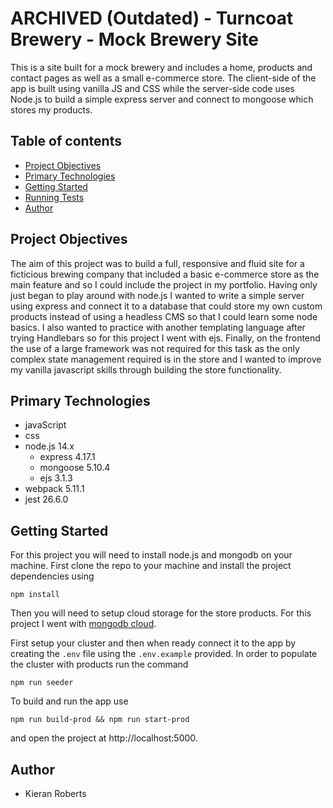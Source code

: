 # ARCHIVED (Outdated) - Turncoat Brewery - Mock Brewery Site

This is a site built for a mock brewery and includes a home, products and contact pages as well as a small e-commerce store. The client-side of the app is built using vanilla JS and CSS while the server-side code uses Node.js to build a simple express server and connect to mongoose which stores my products.

## Table of contents
* [Project Objectives](#project-objectives)
* [Primary Technologies](#primary-technologies)
* [Getting Started](#getting-started)
* [Running Tests](#running-tests)
* [Author](#author)


## Project Objectives

The aim of this project was to build a full, responsive and fluid site for a ficticious brewing company that included a basic e-commerce store as the main feature and so I could include the project in my portfolio. Having only just began to play around with node.js I wanted to write a simple server using express and connect it to a database that could store my own custom products instead of using a headless CMS so that I could learn some node basics. I also wanted to practice with another templating language after trying Handlebars so for this project I went with ejs. Finally, on the frontend the use of a large framework was not required for this task as the only complex state management required is in the store and I wanted to improve my vanilla javascript skills through building the store functionality.

## Primary Technologies

* javaScript
* css
* node.js 14.x
  * express 4.17.1
  * mongoose 5.10.4
  * ejs 3.1.3
 * webpack 5.11.1
* jest 26.6.0

## Getting Started

For this project you will need to install node.js and mongodb on your machine. First clone the repo to your machine and install the project dependencies using
```
npm install
```
Then you will need to setup cloud storage for the store products. For this project I went with [mongodb cloud](https://www.mongodb.com/cloud).

First setup your cluster and then when ready connect it to the app by creating the `.env` file using the `.env.example` provided. 
In order to populate the cluster with products run the command
```
npm run seeder
```

To build and run the app use
```
npm run build-prod && npm run start-prod
```
and open the project at http://localhost:5000.

## Author
* Kieran Roberts
